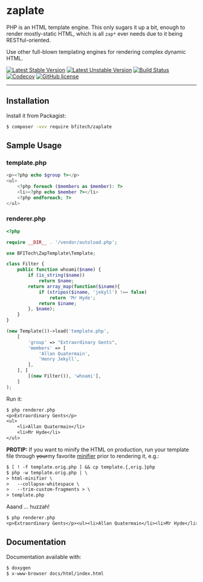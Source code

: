 
zaplate
=======

PHP is an HTML template engine. This only sugars it up a bit, enough
to render mostly-static HTML, which is all `zap*` ever needs due to
it being RESTful-oriented.

Use other full-blown templating engines for rendering complex dynamic HTML.

[![Latest Stable Version](https://poser.pugx.org/bfitech/zaplate/v/stable)](https://packagist.org/packages/bfitech/zaplate)
[![Latest Unstable Version](https://poser.pugx.org/bfitech/zaplate/v/unstable)](https://packagist.org/packages/bfitech/zaplate)
[![Build Status](https://travis-ci.org/bfitech/zaplate.svg?branch=master)](https://travis-ci.org/bfitech/zaplate)
[![Codecov](https://codecov.io/gh/bfitech/zaplate/branch/master/graph/badge.svg)](https://codecov.io/gh/bfitech/zaplate)
[![GitHub license](https://img.shields.io/badge/license-MIT-blue.svg)](https://raw.githubusercontent.com/bfitech/zaplate/master/LICENSE)

----

## Installation

Install it from Packagist:

```bash
$ composer -vvv require bfitech/zaplate
```

## Sample Usage

### template.php

```php
<p><?php echo $group ?></p>
<ul>
	<?php foreach ($members as $member): ?>
	<li><?php echo $member ?></li>
	<?php endforeach; ?>
</ul>
```

### renderer.php

```php
<?php

require __DIR__ . '/vendor/autoload.php';

use BFITech\ZapTemplate\Template;

class Filter {
	public function whoami($name) {
		if (is_string($name))
			return $name;
		return array_map(function($iname){
			if (stripos($iname, 'jekyll') !== false)
				return 'Mr Hyde';
			return $iname;
		}, $name);
	}
}

(new Template())->load('template.php',
	[
		'group' => "Extraordinary Gents",
		'members' => [
			'Allan Quatermain',
			'Henry Jekyll',
		],
	], [
		[(new Filter()), 'whoami'],
	]
);
```

Run it:

```txt
$ php renderer.php
<p>Extraordinary Gents</p>
<ul>
	<li>Allan Quatermain</li>
	<li>Mr Hyde</li>
</ul>
```

**PROTIP:** If you want to minify the HTML on production, run your
template file through ~~your~~my favorite
[minifier](https://github.com/kangax/html-minifier) prior to
rendering it, e.g.:

```txt
$ [ ! -f template.orig.php ] && cp template.{,orig.}php
$ php -w template.orig.php | \
> html-minifier \
>   --collapse-whitespace \
>   --trim-custom-fragments > \
> template.php
```

Aaand ... huzzah!

```txt
$ php renderer.php
<p>Extraordinary Gents</p><ul><li>Allan Quatermain</li><li>Mr Hyde</li></ul>
```

## Documentation

Documentation available with:

```txt
$ doxygen
$ x-www-browser docs/html/index.html
```

